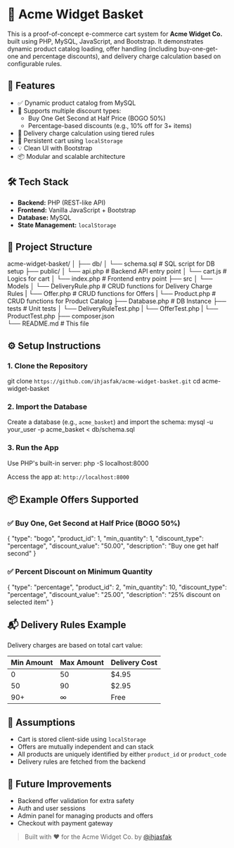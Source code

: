 
# 🛒 Acme Widget Basket

This is a proof-of-concept e-commerce cart system for **Acme Widget Co.** built using PHP, MySQL, JavaScript, and Bootstrap. It demonstrates dynamic product catalog loading, offer handling (including buy-one-get-one and percentage discounts), and delivery charge calculation based on configurable rules.

## 🚀 Features

- ✅ Dynamic product catalog from MySQL
- 🎁 Supports multiple discount types:
  - Buy One Get Second at Half Price (BOGO 50%)
  - Percentage-based discounts (e.g., 10% off for 3+ items)
- 🚚 Delivery charge calculation using tiered rules
- 🧠 Persistent cart using `localStorage`
- 💡 Clean UI with Bootstrap
- 📦 Modular and scalable architecture

## 🛠 Tech Stack

- **Backend:** PHP (REST-like API)
- **Frontend:** Vanilla JavaScript + Bootstrap
- **Database:** MySQL
- **State Management:** `localStorage`

## 📂 Project Structure

acme-widget-basket/
│
├── db/
│   └── schema.sql              # SQL script for DB setup
├── public/
│   └── api.php                 # Backend API entry point
│   └── cart.js                 # Logics for cart
│   └── index.php               # Frontend entry point
├── src
│   └── Models
│       └── DeliveryRule.php    # CRUD functions for Delivery Charge Rules
|       └── Offer.php           # CRUD functions for Offers
|       └── Product.php         # CRUD functions for Product Catalog
├── Database.php                # DB Instance
├── tests                       # Unit tests
│   └── DeliveryRuleTest.php
|   └── OfferTest.php
|   └── ProductTest.php
├── composer.json              
└── README.md                   # This file

## ⚙️ Setup Instructions

### 1. Clone the Repository

git clone `https://github.com/ihjasfak/acme-widget-basket.git`
cd acme-widget-basket

### 2. Import the Database

Create a database (e.g., `acme_basket`) and import the schema:
mysql -u your_user -p acme_basket < db/schema.sql

### 3. Run the App

Use PHP's built-in server:
php -S localhost:8000

Access the app at: `http://localhost:8000`


## 📦 Example Offers Supported

### ✅ Buy One, Get Second at Half Price (BOGO 50%)

{
  "type": "bogo",
  "product_id": 1,
  "min_quantity": 1,
  "discount_type": "percentage",
  "discount_value": "50.00",
  "description": "Buy one get half second"
}


### ✅ Percent Discount on Minimum Quantity

{
  "type": "percentage",
  "product_id": 2,
  "min_quantity": 10,
  "discount_type": "percentage",
  "discount_value": "25.00",
  "description": "25% discount on selected item"
}


## 📬 Delivery Rules Example

Delivery charges are based on total cart value:

| Min Amount | Max Amount | Delivery Cost |
| ---------- | ---------- | ------------- |
| 0          | 50         | \$4.95        |
| 50         | 90         | \$2.95        |
| 90+        | ∞          | Free          |


## 🧪 Assumptions

* Cart is stored client-side using `localStorage`
* Offers are mutually independent and can stack
* All products are uniquely identified by either `product_id` or `product_code`
* Delivery rules are fetched from the backend


## 📌 Future Improvements

* Backend offer validation for extra safety
* Auth and user sessions
* Admin panel for managing products and offers
* Checkout with payment gateway


> Built with ❤️ for the Acme Widget Co. by [@ihjasfak](https://github.com/ihjasfak)